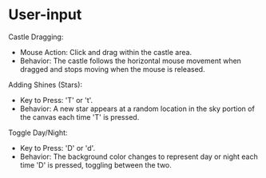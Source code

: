 # User-input

Castle Dragging:

- Mouse Action: Click and drag within the castle area.
- Behavior: The castle follows the horizontal mouse movement when dragged and stops moving when the mouse is released.

Adding Shines (Stars):

- Key to Press: 'T' or 't'.
- Behavior: A new star appears at a random location in the sky portion of the canvas each time 'T' is pressed.

Toggle Day/Night:

- Key to Press: 'D' or 'd'.
- Behavior: The background color changes to represent day or night each time 'D' is pressed, toggling between the two.